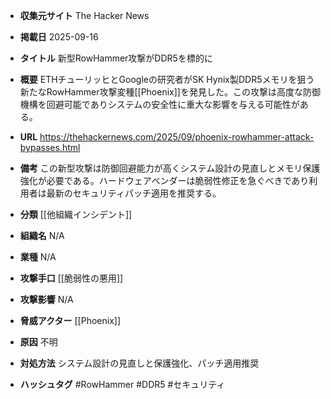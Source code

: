 - **収集元サイト**
The Hacker News

- **掲載日**
2025-09-16

- **タイトル**
新型RowHammer攻撃がDDR5を標的に

- **概要**
ETHチューリッヒとGoogleの研究者がSK Hynix製DDR5メモリを狙う新たなRowHammer攻撃変種[[Phoenix]]を発見した。この攻撃は高度な防御機構を回避可能でありシステムの安全性に重大な影響を与える可能性がある。

- **URL**
https://thehackernews.com/2025/09/phoenix-rowhammer-attack-bypasses.html

- **備考**
この新型攻撃は防御回避能力が高くシステム設計の見直しとメモリ保護強化が必要である。ハードウェアベンダーは脆弱性修正を急ぐべきであり利用者は最新のセキュリティパッチ適用を推奨する。

- **分類**
[[他組織インシデント]]

- **組織名**
N/A

- **業種**
N/A

- **攻撃手口**
[[脆弱性の悪用]]

- **攻撃影響**
N/A

- **脅威アクター**
[[Phoenix]]

- **原因**
不明

- **対処方法**
システム設計の見直しと保護強化、パッチ適用推奨

- **ハッシュタグ**
#RowHammer #DDR5 #セキュリティ
